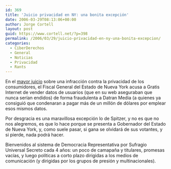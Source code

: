 ```yaml
---
id: 369
title: 'Juicio privacidad en NY: una bonita excepción'
date: 2006-03-29T08:13:06+00:00
author: Jorge Cortell
layout: post
guid: https://www.cortell.net/?p=398
permalink: /2006/03/29/juicio-privacidad-en-ny-una-bonita-excepcion/
categories:
  - CiberDerechos
  - General
  - Noticias
  - Privacidad
  - Rants
---
```

En el [mayor juicio](https://www.redherring.com/Article.aspx?a=16252&hed=Spitzer+Sues+on+Privacy+Breach) sobre una infracción contra la privacidad de los consumidores, el Fiscal General del Estado de Nueva York acusa a Gratis Internet de vender datos de usuarios (que en su web aseguraban que nunca serí­an endidos) de forma fraudulenta a Datran Media (a quienes ya consiguió que condenaran a pagar más de un millón de dólares por emplear esos mismos datos.

Por desgracia es una maravillosa excepción lo de Spitzer, y no es que no nos alegremos, es que lo hace porque se presenta a Gobernador del Estado de Nueva York, y, como suele pasar, si gana se olvidará de sus votantes, y si pierde, nada podrá hacer.

Bienvenidos al sistema de Democracia Representativa por Sufragio Universal Secreto cada 4 años: un poco de camapaña y titulares, promesas vací­as, y luego polí­ticas a corto plazo dirigidas a los medios de comunicación (y dirigidas por los grupos de presión y multinacionales).